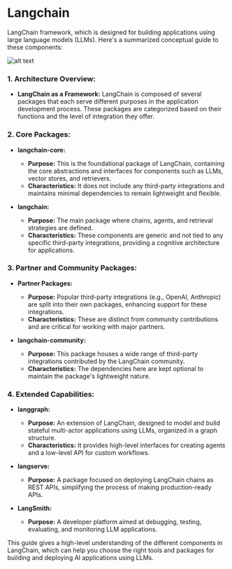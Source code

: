 # Langchain
LangChain framework, which is designed for building applications using large language models (LLMs). Here's a summarized conceptual guide to these components:

![alt text](image.png)

### 1. **Architecture Overview:**
   - **LangChain as a Framework:** LangChain is composed of several packages that each serve different purposes in the application development process. These packages are categorized based on their functions and the level of integration they offer.

### 2. **Core Packages:**
   - **langchain-core:**
     - **Purpose:** This is the foundational package of LangChain, containing the core abstractions and interfaces for components such as LLMs, vector stores, and retrievers.
     - **Characteristics:** It does not include any third-party integrations and maintains minimal dependencies to remain lightweight and flexible.

   - **langchain:**
     - **Purpose:** The main package where chains, agents, and retrieval strategies are defined.
     - **Characteristics:** These components are generic and not tied to any specific third-party integrations, providing a cognitive architecture for applications.

### 3. **Partner and Community Packages:**
   - **Partner Packages:**
     - **Purpose:** Popular third-party integrations (e.g., OpenAI, Anthropic) are split into their own packages, enhancing support for these integrations.
     - **Characteristics:** These are distinct from community contributions and are critical for working with major partners.

   - **langchain-community:**
     - **Purpose:** This package houses a wide range of third-party integrations contributed by the LangChain community.
     - **Characteristics:** The dependencies here are kept optional to maintain the package's lightweight nature.

### 4. **Extended Capabilities:**
   - **langgraph:**
     - **Purpose:** An extension of LangChain, designed to model and build stateful multi-actor applications using LLMs, organized in a graph structure.
     - **Characteristics:** It provides high-level interfaces for creating agents and a low-level API for custom workflows.

   - **langserve:**
     - **Purpose:** A package focused on deploying LangChain chains as REST APIs, simplifying the process of making production-ready APIs.

   - **LangSmith:**
     - **Purpose:** A developer platform aimed at debugging, testing, evaluating, and monitoring LLM applications.

This guide gives a high-level understanding of the different components in LangChain, which can help you choose the right tools and packages for building and deploying AI applications using LLMs.
